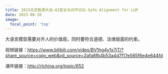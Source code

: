 ```yaml
---
title: 2023北京智源大会-AI安全与对齐论坛-Safe Alignment for LLM
date: 2023-06-10
image:
  focal_point: 'top'
---
```


大语言模型需要对齐人的价值观，同时要符合道德、法律层面的约束。

<!--more-->

视频链接：https://www.bilibili.com/video/BV1hg4y1x7iT/?share_source=copy_web&vd_source=2afa8fb4b53a4d7f17e585f6e4e644fd

课件链接：http://rlchina.org/topic/652
